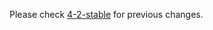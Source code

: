 Please check [4-2-stable](https://github.com/rails/rails/blob/4-2-stable/guides/CHANGELOG.md) for previous changes.
